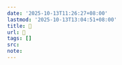 ```yaml
---
date: '2025-10-13T11:26:27+08:00'
lastmod: '2025-10-13T13:04:51+08:00'
title: 󰐪
url: 󰐪
tags: []
src:
note:
---
```

